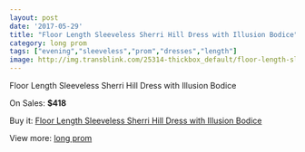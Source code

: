 ```yaml
---
layout: post
date: '2017-05-29'
title: "Floor Length Sleeveless Sherri Hill Dress with Illusion Bodice"
category: long prom
tags: ["evening","sleeveless","prom","dresses","length"]
image: http://img.transblink.com/25314-thickbox_default/floor-length-sleeveless-sherri-hill-dress-with-illusion-bodice.jpg
---
```

Floor Length Sleeveless Sherri Hill Dress with Illusion Bodice

On Sales: **$418**
<a href="https://www.transblink.com/en/long-prom/7974-floor-length-sleeveless-sherri-hill-dress-with-illusion-bodice.html"><amp-img layout="responsive" width="600" height="600" src="//img.transblink.com/25314-thickbox_default/floor-length-sleeveless-sherri-hill-dress-with-illusion-bodice.jpg" alt="Floor Length Sleeveless Sherri Hill Dress with Illusion Bodice 0" /></a>
<a href="https://www.transblink.com/en/long-prom/7974-floor-length-sleeveless-sherri-hill-dress-with-illusion-bodice.html"><amp-img layout="responsive" width="600" height="600" src="//img.transblink.com/25317-thickbox_default/floor-length-sleeveless-sherri-hill-dress-with-illusion-bodice.jpg" alt="Floor Length Sleeveless Sherri Hill Dress with Illusion Bodice 1" /></a>
<a href="https://www.transblink.com/en/long-prom/7974-floor-length-sleeveless-sherri-hill-dress-with-illusion-bodice.html"><amp-img layout="responsive" width="600" height="600" src="//img.transblink.com/25316-thickbox_default/floor-length-sleeveless-sherri-hill-dress-with-illusion-bodice.jpg" alt="Floor Length Sleeveless Sherri Hill Dress with Illusion Bodice 2" /></a>
<a href="https://www.transblink.com/en/long-prom/7974-floor-length-sleeveless-sherri-hill-dress-with-illusion-bodice.html"><amp-img layout="responsive" width="600" height="600" src="//img.transblink.com/25315-thickbox_default/floor-length-sleeveless-sherri-hill-dress-with-illusion-bodice.jpg" alt="Floor Length Sleeveless Sherri Hill Dress with Illusion Bodice 3" /></a>

Buy it: [Floor Length Sleeveless Sherri Hill Dress with Illusion Bodice](https://www.transblink.com/en/long-prom/7974-floor-length-sleeveless-sherri-hill-dress-with-illusion-bodice.html "Floor Length Sleeveless Sherri Hill Dress with Illusion Bodice")

View more: [long prom](https://www.transblink.com/en/58-long-prom "long prom")